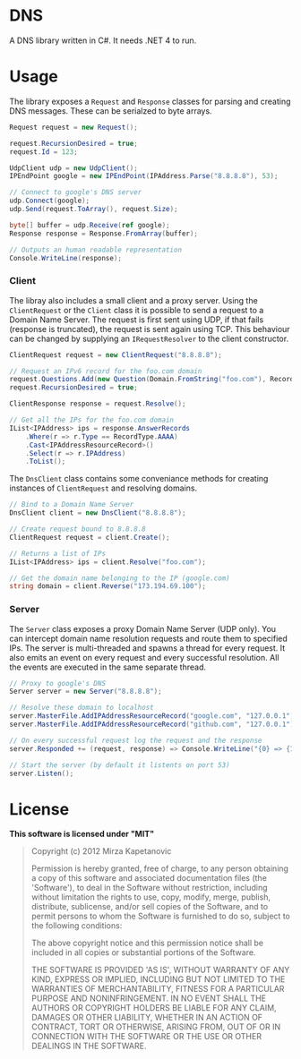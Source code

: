 ﻿# DNS

A DNS library written in C#. It needs .NET 4 to run.

# Usage

The library exposes a `Request` and `Response` classes for parsing and creating DNS messages. These can be serialzed to byte arrays.

```C#
Request request = new Request();

request.RecursionDesired = true;
request.Id = 123;

UdpClient udp = new UdpClient();
IPEndPoint google = new IPEndPoint(IPAddress.Parse("8.8.8.8"), 53);

// Connect to google's DNS server
udp.Connect(google);
udp.Send(request.ToArray(), request.Size);

byte[] buffer = udp.Receive(ref google);
Response response = Response.FromArray(buffer);

// Outputs an human readable representation
Console.WriteLine(response);
```

### Client

The libray also includes a small client and a proxy server. Using the `ClientRequest` or the `Client` class it is possible to send a request to a Domain Name Server. The request is first sent using UDP, if that fails (response is truncated), the request is sent again using TCP. This behaviour can be changed by supplying an `IRequestResolver` to the client constructor.

```C#
ClientRequest request = new ClientRequest("8.8.8.8");

// Request an IPv6 record for the foo.com domain
request.Questions.Add(new Question(Domain.FromString("foo.com"), RecordType.AAAA));
request.RecursionDesired = true;

ClientResponse response = request.Resolve();

// Get all the IPs for the foo.com domain
IList<IPAddress> ips = response.AnswerRecords
	.Where(r => r.Type == RecordType.AAAA)
	.Cast<IPAddressResourceRecord>()
	.Select(r => r.IPAddress)
	.ToList();
```

The `DnsClient` class contains some conveniance methods for creating instances of `ClientRequest` and resolving domains.

```C#
// Bind to a Domain Name Server
DnsClient client = new DnsClient("8.8.8.8");

// Create request bound to 8.8.8.8
ClientRequest request = client.Create();

// Returns a list of IPs
IList<IPAddress> ips = client.Resolve("foo.com");

// Get the domain name belonging to the IP (google.com)
string domain = client.Reverse("173.194.69.100");
```

### Server

The `Server` class exposes a proxy Domain Name Server (UDP only). You can intercept domain name resolution requests and route them to specified IPs. The server is multi-threaded and spawns a thread for every request. It also emits an event on every request and every successful resolution. All the events are executed in the same separate thread.

```C#
// Proxy to google's DNS
Server server = new Server("8.8.8.8");

// Resolve these domain to localhost
server.MasterFile.AddIPAddressResourceRecord("google.com", "127.0.0.1");
server.MasterFile.AddIPAddressResourceRecord("github.com", "127.0.0.1");

// On every successful request log the request and the response
server.Responded += (request, response) => Console.WriteLine("{0} => {1}", request, response);

// Start the server (by default it listents on port 53)
server.Listen();
```

# License 

**This software is licensed under "MIT"**

> Copyright (c) 2012 Mirza Kapetanovic
> 
> Permission is hereby granted, free of charge, to any person obtaining a copy of this software and associated documentation files (the 'Software'), to deal in the Software without restriction, including without limitation the rights to use, copy, modify, merge, publish, distribute, sublicense, and/or sell copies of the Software, and to permit persons to whom the Software is furnished to do so, subject to the following conditions:
> 
> The above copyright notice and this permission notice shall be included in all copies or substantial portions of the Software.
> 
> THE SOFTWARE IS PROVIDED 'AS IS', WITHOUT WARRANTY OF ANY KIND, EXPRESS OR IMPLIED, INCLUDING BUT NOT LIMITED TO THE WARRANTIES OF MERCHANTABILITY, FITNESS FOR A PARTICULAR PURPOSE AND NONINFRINGEMENT. IN NO EVENT SHALL THE AUTHORS OR COPYRIGHT HOLDERS BE LIABLE FOR ANY CLAIM, DAMAGES OR OTHER LIABILITY, WHETHER IN AN ACTION OF CONTRACT, TORT OR OTHERWISE, ARISING FROM, OUT OF OR IN CONNECTION WITH THE SOFTWARE OR THE USE OR OTHER DEALINGS IN THE SOFTWARE.


